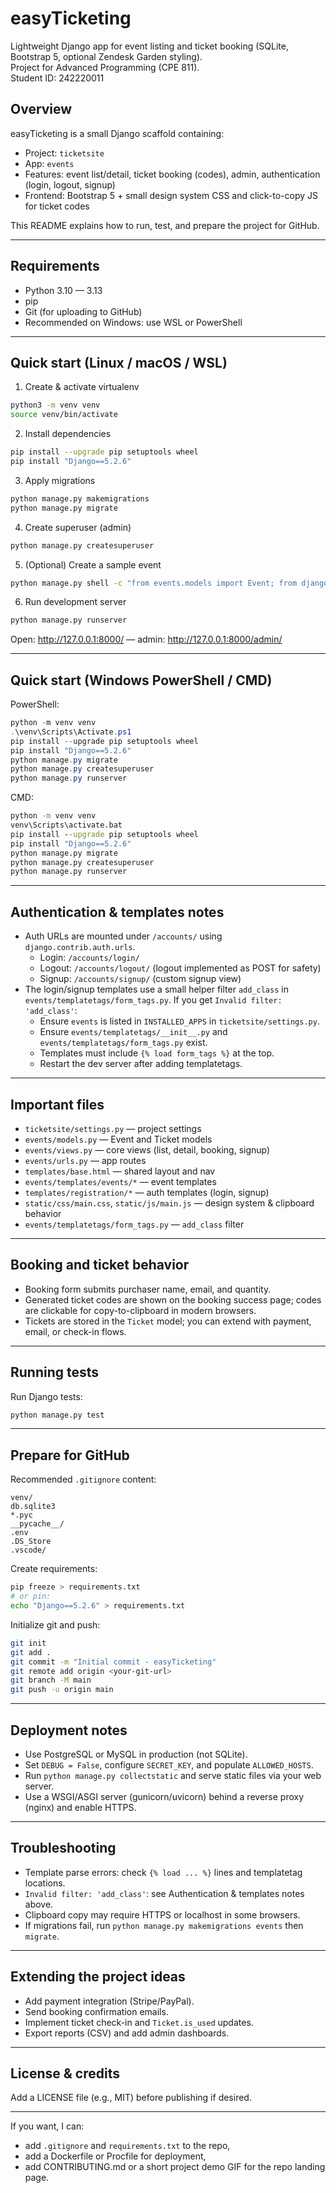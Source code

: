 # easyTicketing

Lightweight Django app for event listing and ticket booking (SQLite, Bootstrap 5, optional Zendesk Garden styling).  
Project for Advanced Programming (CPE 811).  
Student ID: 242220011

## Overview
easyTicketing is a small Django scaffold containing:
- Project: `ticketsite`
- App: `events`
- Features: event list/detail, ticket booking (codes), admin, authentication (login, logout, signup)
- Frontend: Bootstrap 5 + small design system CSS and click-to-copy JS for ticket codes

This README explains how to run, test, and prepare the project for GitHub.

---

## Requirements
- Python 3.10 — 3.13
- pip
- Git (for uploading to GitHub)
- Recommended on Windows: use WSL or PowerShell

---

## Quick start (Linux / macOS / WSL)

1. Create & activate virtualenv
```bash
python3 -m venv venv
source venv/bin/activate
```

2. Install dependencies
```bash
pip install --upgrade pip setuptools wheel
pip install "Django==5.2.6"
```

3. Apply migrations
```bash
python manage.py makemigrations
python manage.py migrate
```

4. Create superuser (admin)
```bash
python manage.py createsuperuser
```

5. (Optional) Create a sample event
```bash
python manage.py shell -c "from events.models import Event; from django.utils import timezone; Event.objects.get_or_create(slug='sample-event', defaults=dict(title='Sample Event', start_time=timezone.now(), total_tickets=50, price=0, venue='Online', description='Created by setup'))"
```

6. Run development server
```bash
python manage.py runserver
```

Open: http://127.0.0.1:8000/ — admin: http://127.0.0.1:8000/admin/

---

## Quick start (Windows PowerShell / CMD)

PowerShell:
```powershell
python -m venv venv
.\venv\Scripts\Activate.ps1
pip install --upgrade pip setuptools wheel
pip install "Django==5.2.6"
python manage.py migrate
python manage.py createsuperuser
python manage.py runserver
```

CMD:
```cmd
python -m venv venv
venv\Scripts\activate.bat
pip install --upgrade pip setuptools wheel
pip install "Django==5.2.6"
python manage.py migrate
python manage.py createsuperuser
python manage.py runserver
```

---

## Authentication & templates notes
- Auth URLs are mounted under `/accounts/` using `django.contrib.auth.urls`.
  - Login: `/accounts/login/`
  - Logout: `/accounts/logout/` (logout implemented as POST for safety)
  - Signup: `/accounts/signup/` (custom signup view)
- The login/signup templates use a small helper filter `add_class` in `events/templatetags/form_tags.py`. If you get `Invalid filter: 'add_class'`:
  - Ensure `events` is listed in `INSTALLED_APPS` in `ticketsite/settings.py`.
  - Ensure `events/templatetags/__init__.py` and `events/templatetags/form_tags.py` exist.
  - Templates must include `{% load form_tags %}` at the top.
  - Restart the dev server after adding templatetags.

---

## Important files
- `ticketsite/settings.py` — project settings
- `events/models.py` — Event and Ticket models
- `events/views.py` — core views (list, detail, booking, signup)
- `events/urls.py` — app routes
- `templates/base.html` — shared layout and nav
- `events/templates/events/*` — event templates
- `templates/registration/*` — auth templates (login, signup)
- `static/css/main.css`, `static/js/main.js` — design system & clipboard behavior
- `events/templatetags/form_tags.py` — `add_class` filter

---

## Booking and ticket behavior
- Booking form submits purchaser name, email, and quantity.
- Generated ticket codes are shown on the booking success page; codes are clickable for copy-to-clipboard in modern browsers.
- Tickets are stored in the `Ticket` model; you can extend with payment, email, or check-in flows.

---

## Running tests
Run Django tests:
```bash
python manage.py test
```

---

## Prepare for GitHub

Recommended `.gitignore` content:
```text
venv/
db.sqlite3
*.pyc
__pycache__/
.env
.DS_Store
.vscode/
```

Create requirements:
```bash
pip freeze > requirements.txt
# or pin:
echo "Django==5.2.6" > requirements.txt
```

Initialize git and push:
```bash
git init
git add .
git commit -m "Initial commit - easyTicketing"
git remote add origin <your-git-url>
git branch -M main
git push -u origin main
```

---

## Deployment notes
- Use PostgreSQL or MySQL in production (not SQLite).
- Set `DEBUG = False`, configure `SECRET_KEY`, and populate `ALLOWED_HOSTS`.
- Run `python manage.py collectstatic` and serve static files via your web server.
- Use a WSGI/ASGI server (gunicorn/uvicorn) behind a reverse proxy (nginx) and enable HTTPS.

---

## Troubleshooting
- Template parse errors: check `{% load ... %}` lines and templatetag locations.
- `Invalid filter: 'add_class'`: see Authentication & templates notes above.
- Clipboard copy may require HTTPS or localhost in some browsers.
- If migrations fail, run `python manage.py makemigrations events` then `migrate`.

---

## Extending the project ideas
- Add payment integration (Stripe/PayPal).
- Send booking confirmation emails.
- Implement ticket check-in and `Ticket.is_used` updates.
- Export reports (CSV) and add admin dashboards.

---

## License & credits
Add a LICENSE file (e.g., MIT) before publishing if desired.

---

If you want, I can:
- add `.gitignore` and `requirements.txt` to the repo,
- add a Dockerfile or Procfile for deployment,
- add CONTRIBUTING.md or a short project demo GIF for the repo landing page.